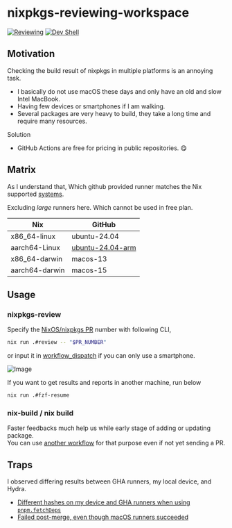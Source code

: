 # nixpkgs-reviewing-workspace

[![Reviewing](https://github.com/kachick/nixpkgs-reviewing-workspace/actions/workflows/nixpkgs-review.yml/badge.svg?branch=main)](https://github.com/kachick/nixpkgs-reviewing-workspace/actions/workflows/nixpkgs-review.yml?query=branch%3Amain+)
[![Dev Shell](https://github.com/kachick/nixpkgs-reviewing-workspace/actions/workflows/devshell.yml/badge.svg?branch=main)](https://github.com/kachick/nixpkgs-reviewing-workspace/actions/workflows/devshell.yml?query=branch%3Amain+)

## Motivation

Checking the build result of nixpkgs in multiple platforms is an annoying task.

- I basically do not use macOS these days and only have an old and slow Intel MacBook.
- Having few devices or smartphones if I am walking.
- Several packages are very heavy to build, they take a long time and require many resources.

Solution

- GitHub Actions are free for pricing in public repositories. 😋

## Matrix

As I understand that, Which github provided runner matches the Nix supported [systems](https://github.com/NixOS/nixpkgs/blob/nixos-24.11/lib/systems/flake-systems.nix).

Excluding _large_ runners here. Which cannot be used in free plan.

| Nix            | GitHub                                                                                                       |
| -------------- | ------------------------------------------------------------------------------------------------------------ |
| x86_64-linux   | ubuntu-24.04                                                                                                 |
| aarch64-Linux  | [ubuntu-24.04-arm](https://github.com/actions/partner-runner-images/blob/main/images/arm-ubuntu-24-image.md) |
| x86_64-darwin  | macos-13                                                                                                     |
| aarch64-darwin | macos-15                                                                                                     |

## Usage

### nixpkgs-review

Specify the [NixOS/nixpkgs PR](https://github.com/NixOS/nixpkgs/pulls) number with following CLI,

```bash
nix run .#review -- "$PR_NUMBER"
```

or input it in [workflow_dispatch](https://github.com/kachick/nixpkgs-reviewing-workspace/actions/workflows/nixpkgs-review.yml) if you can only use a smartphone.

![Image](https://github.com/user-attachments/assets/2fd03f40-7561-4c48-a35e-ed9ba309ac5f)

If you want to get results and reports in another machine, run below

```bash
nix run .#fzf-resume
```

### nix-build / nix build

Faster feedbacks much help us while early stage of adding or updating package.\
You can use [another workflow](https://github.com/kachick/nixpkgs-reviewing-workspace/actions/workflows/build.yml) for that purpose even if not yet sending a PR.

## Traps

I observed differing results between GHA runners, my local device, and Hydra.

- [Different hashes on my device and GHA runners when using `pnpm.fetchDeps`](https://github.com/NixOS/nixpkgs/pull/361460/files#r1906545103)
- [Failed post-merge, even though macOS runners succeeded](https://github.com/NixOS/nixpkgs/pull/382541#issuecomment-2670547003)
